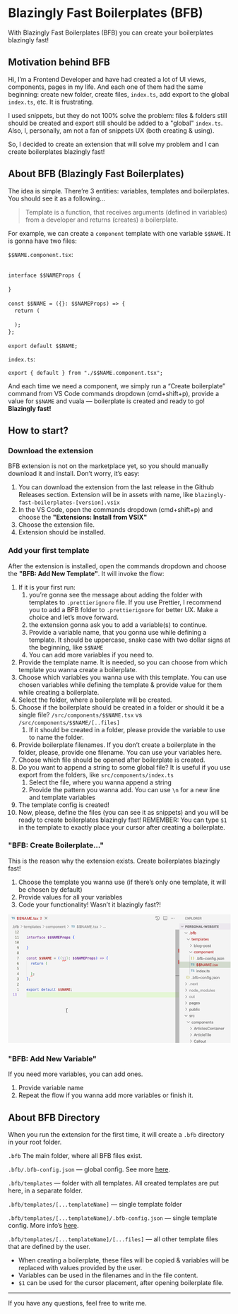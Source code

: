 # Blazingly Fast Boilerplates (BFB)

With Blazingly Fast Boilerplates (BFB) you can create your boilerplates blazingly fast!

## Motivation behind BFB

Hi, I’m a Frontend Developer and have had created a lot of UI views, components, pages in my life. And each one of them had the same beginning: create new folder, create files, `index.ts`, add export to the global `index.ts`, etc. It is frustrating.

I used snippets, but they do not 100% solve the problem: files & folders still should be created and export still should be added to a "global" `index.ts`. Also, I, personally, am not a fan of snippets UX (both creating & using).

So, I decided to create an extension that will solve my problem and I can create boilerplates blazingly fast!

## About BFB (Blazingly Fast Boilerplates)

The idea is simple. There’re 3 entities: variables, templates and boilerplates. You should see it as a following…

> Template is a function, that receives arguments (defined in variables) from a developer and returns (creates) a boilerplate.

For example, we can create a `component` template with one variable `$$NAME`. It is gonna have two files:

`$$NAME.component.tsx`:

```tsx

interface $$NAMEProps {

}

const $$NAME = ({}: $$NAMEProps) => {
  return (

  );
};

export default $$NAME;

```

`index.ts`:

```tsx
export { default } from "./$$NAME.component.tsx";
```

And each time we need a component, we simply run a “Create boilerplate” command from VS Code commands dropdown (cmd+shift+p), provide a value for `$$NAME` and vuala — boilerplate is created and ready to go! **Blazingly fast!**

## How to start?

### Download the extension

BFB extension is not on the marketplace yet, so you should manually download it and install. Don’t worry, it’s easy:

1.  You can download the extension from the last release in the Github Releases section. Extension will be in assets with name, like `blazingly-fast-boilerplates-[version].vsix`
2.  In the VS Code, open the commands dropdown (cmd+shift+p) and choose the **"Extensions: Install from VSIX"**
3.  Choose the extension file.
4.  Extension should be installed.

### Add your first template

After the extension is installed, open the commands dropdown and choose the **"BFB: Add New Template"**. It will invoke the flow:

1.  If it is your first run:
    1. you’re gonna see the message about adding the folder with templates to `.prettierignore` file. If you use Prettier, I recommend you to add a BFB folder to `.prettierignore` for better UX. Make a choice and let’s move forward.
    2. the extension gonna ask you to add a variable(s) to continue.
    3. Provide a variable name, that you gonna use while defining a template. It should be uppercase, snake case with two dollar signs at the beginning, like `$$NAME`
    4. You can add more variables if you need to.
2.  Provide the template name.
    It is needed, so you can choose from which template you wanna create a boilerplate.
3.  Choose which variables you wanna use with this template.
    You can use chosen variables while defining the template & provide value for them while creating a boilerplate.
4.  Select the folder, where a boilerplate will be created.
5.  Choose if the boilerplate should be created in a folder or should it be a single file?
    `/src/components/$$NAME.tsx` vs `/src/components/$$NAME/[..files]`
    1. If it should be created in a folder, please provide the variable to use to name the folder.
6.  Provide boilerplate filenames.
    If you don’t create a boilerplate in the folder, please, provide one filename.
    You can use your variables here.
7.  Choose which file should be opened after boilerplate is created.
8.  Do you want to append a string to some global file?
    It is useful if you use export from the folders, like `src/components/index.ts`
    1. Select the file, where you wanna append a string
    2. Provide the pattern you wanna add.
       You can use `\n` for a new line and template variables
9.  The template config is created!
10. Now, please, define the files (you can see it as snippets) and you will be ready to create boilerplates blazingly fast!
    REMEMBER: You can type `$1` in the template to exactly place your cursor after creating a boilerplate.

### "BFB: Create Boilerplate..."

This is the reason why the extension exists. Create boilerplates blazingly fast!

1.  Choose the template you wanna use (if there’s only one template, it will be chosen by default)
2.  Provide values for all your variables
3.  Code your functionality! Wasn’t it blazingly fast?!

![](assets/creating-boilerplate.gif)

### "BFB: Add New Variable"

If you need more variables, you can add ones.

1.  Provide variable name
2.  Repeat the flow if you wanna add more variables or finish it.

## About BFB Directory

When you run the extension for the first time, it will create a `.bfb` directory in your root folder.

`.bfb` The main folder, where all BFB files exist.

`.bfb/.bfb-config.json` — global config. See more [here](https://github.com/kuzmenchuk/blazingly-fast-boilerplates/blob/main/src/types/index.ts#L46).

`.bfb/templates` — folder with all templates. All created templates are put here, in a separate folder.

`.bfb/templates/[...templateName]` — single template folder

`.bfb/templates/[...templateName]/.bfb-config.json` — single template config. More info’s [here](https://github.com/kuzmenchuk/blazingly-fast-boilerplates/blob/main/src/types/index.ts).

`.bfb/templates/[...templateName]/[...files]` — all other template files that are defined by the user.

- When creating a boilerplate, these files will be copied & variables will be replaced with values provided by the user.
- Variables can be used in the filenames and in the file content.
- `$1` can be used for the cursor placement, after opening boilerplate file.

---

If you have any questions, feel free to write me.
